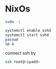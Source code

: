# NixOs

```bash
sudo -i
```

```bash
systemctl enable sshd
systemctl start sshd
passwd
ip a
```

connect ssh by

```bash
ssh root@<ipadd>
```

